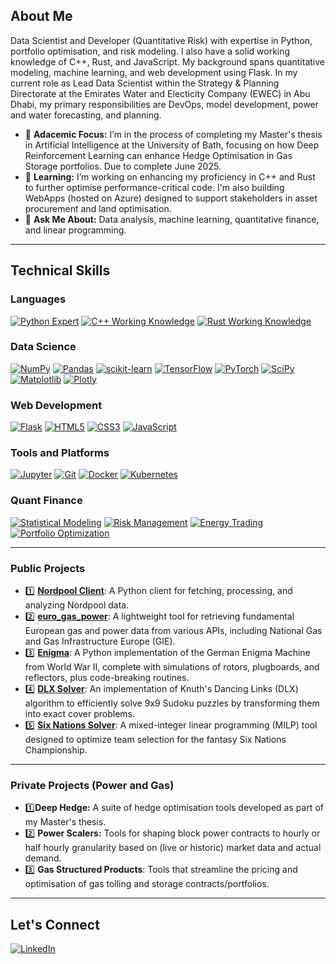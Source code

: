 
## About Me

Data Scientist and Developer (Quantitative Risk) with expertise in Python, portfolio optimisation, and risk modeling. I also have a solid working knowledge of C++, Rust, and JavaScript. My background spans quantitative modeling, machine learning, and web development using Flask. In my current role as Lead Data Scientist within the Strategy & Planning Directorate at the Emirates Water and Electicity Company (EWEC) in Abu Dhabi, my primary responsibilities are DevOps, model development, power and water forecasting, and planning.

- 🔭 **Adacemic Focus:** I’m in the process of completing my Master's thesis in Artificial Intelligence at the University of Bath, focusing on how Deep Reinforcement Learning can enhance Hedge Optimisation in Gas Storage portfolios. Due to complete June 2025.
- 🌱 **Learning:** I’m working on enhancing my proficiency in C++ and Rust to further optimise performance-critical code. I'm also building WebApps (hosted on Azure) designed to support stakeholders in asset procurement and land optimisation.
- 💬 **Ask Me About:** Data analysis, machine learning, quantitative finance, and linear programming.

---

## Technical Skills

### Languages

[![Python Expert](https://img.shields.io/badge/Python-Expert-blue)](https://www.python.org/)  [![C++ Working Knowledge](https://img.shields.io/badge/C++-Working%20Knowledge-yellow)](https://isocpp.org/)  [![Rust Working Knowledge](https://img.shields.io/badge/Rust-Working%20Knowledge-yellow)](https://www.rust-lang.org/)

### Data Science

[![NumPy](https://img.shields.io/badge/NumPy-%23013243.svg?style=flat&logo=numpy&logoColor=white)](https://numpy.org/)  [![Pandas](https://img.shields.io/badge/Pandas-%23150458.svg?style=flat&logo=pandas&logoColor=white)](https://pandas.pydata.org/)  [![scikit-learn](https://img.shields.io/badge/scikit--learn-%23F7931E.svg?style=flat&logo=scikit-learn&logoColor=white)](https://scikit-learn.org/)  [![TensorFlow](https://img.shields.io/badge/TensorFlow-%23FF6F00.svg?style=flat&logo=tensorflow&logoColor=white)](https://www.tensorflow.org/)  [![PyTorch](https://img.shields.io/badge/PyTorch-%23EE4C2C.svg?style=flat&logo=pytorch&logoColor=white)](https://pytorch.org/)  [![SciPy](https://img.shields.io/badge/SciPy-%230F8EE0.svg?style=flat&logo=scipy&logoColor=white)](https://www.scipy.org/)  [![Matplotlib](https://img.shields.io/badge/Matplotlib-%23DD0031.svg?style=flat&logo=matplotlib&logoColor=white)](https://matplotlib.org/)  [![Plotly](https://img.shields.io/badge/Plotly-%2300A0DF.svg?style=flat&logo=plotly&logoColor=white)](https://plotly.com/)

### Web Development

[![Flask](https://img.shields.io/badge/Flask-%23000000.svg?style=flat&logo=flask&logoColor=white)](https://flask.palletsprojects.com/)  [![HTML5](https://img.shields.io/badge/HTML5-E34F26?style=flat&logo=html5&logoColor=white)](https://developer.mozilla.org/en-US/docs/Web/Guide/HTML/HTML5)  [![CSS3](https://img.shields.io/badge/CSS3-1572B6?style=flat&logo=css3&logoColor=white)](https://developer.mozilla.org/en-US/docs/Web/CSS)  [![JavaScript](https://img.shields.io/badge/JavaScript-F7DF1E?style=flat&logo=javascript&logoColor=black)](https://developer.mozilla.org/en-US/docs/Web/JavaScript)

### Tools and Platforms

[![Jupyter](https://img.shields.io/badge/Jupyter-%23F37626.svg?style=flat&logo=jupyter&logoColor=white)](https://jupyter.org/)
[![Git](https://img.shields.io/badge/Git-%23F05032.svg?style=flat&logo=git&logoColor=white)](https://git-scm.com/)
[![Docker](https://img.shields.io/badge/Docker-%232496ED.svg?style=flat&logo=docker&logoColor=white)](https://www.docker.com/)
[![Kubernetes](https://img.shields.io/badge/Kubernetes-%23326CE5.svg?style=flat&logo=kubernetes&logoColor=white)](https://kubernetes.io/)

### Quant Finance

[![Statistical Modeling](https://img.shields.io/badge/Statistical_Modeling-4E73DF.svg?style=flat)](#)
[![Risk Management](https://img.shields.io/badge/Risk_Management-F9C74F.svg?style=flat)](#)
[![Energy Trading](https://img.shields.io/badge/Energy_Trading-90BE6D.svg?style=flat)](#)
[![Portfolio Optimization](https://img.shields.io/badge/Portfolio_Optimization-F3722C.svg?style=flat)](#)


---

### Public Projects

- 1️⃣ [**Nordpool Client**](https://github.com/alexmgl/nordpool_client): A Python client for fetching, processing, and analyzing Nordpool data.  
- 2️⃣ [**euro_gas_power**](https://github.com/alexmgl/euro_gas_power): A lightweight tool for retrieving fundamental European gas and power data from various APIs, including National Gas and Gas Infrastructure Europe (GIE).  
- 3️⃣ [**Enigma**](https://github.com/alexmgl/enigma): A Python implementation of the German Enigma Machine from World War II, complete with simulations of rotors, plugboards, and reflectors, plus code-breaking routines.  
- 4️⃣ [**DLX Solver**](https://github.com/alexmgl/dlx_solver): An implementation of Knuth's Dancing Links (DLX) algorithm to efficiently solve 9x9 Sudoku puzzles by transforming them into exact cover problems.  
- 5️⃣ [**Six Nations Solver**](https://github.com/alexmgl/six_nations_solver): A mixed-integer linear programming (MILP) tool designed to optimize team selection for the fantasy Six Nations Championship.


---

### Private Projects (Power and Gas)

- 1️⃣**Deep Hedge:** A suite of hedge optimisation tools developed as part of my Master's thesis.  
- 2️⃣ **Power Scalers:** Tools for shaping block power contracts to hourly or half hourly granularity based on (live or historic) market data and actual demand.
- 3️⃣ **Gas Structured Products**: Tools that streamline the pricing and optimisation of gas tolling and storage contracts/portfolios.

---

## Let's Connect

[![LinkedIn](https://img.shields.io/badge/LinkedIn-%230077B5.svg?style=flat&logo=linkedin&logoColor=white)](https://www.linkedin.com/in/alexander-m-gardner/)
